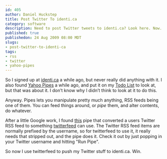 ```yaml
--- 
id: 405
author: Daniel Huckstep
title: Post Twitter To identi.ca
category: software
description: Need to post Twitter tweets to identi.ca? Look here. Now.
published: true
publishedon: 24 Aug 2009 08:00 MDT
slugs: 
- post-twitter-to-identi-ca
tags: 
- rss
- twitter
- yahoo-pipes
---
```

So I signed up at [identi.ca](http://identi.ca/) a while ago, but never
really did anything with it. I also found [Yahoo
Pipes](http://pipes.yahoo.com/) a while ago, and put it on my [Todo
List](http://getontracks.org/) to look at, but that was about it. I
don’t know why I didn’t think to look at it to do this.

Anyway. Pipes lets you manipulate pretty much anything, RSS feeds being
one of them. You can feed things around, or *pipe* them, and alter
contents, do whatever.

After a little Google work, I found
[this](http://pipes.yahoo.com/pipes/pipe.info?_id=shXLBQcr3hGE3N6kBBNMsA)
pipe that converted a users Twitter RSS feed to something
[twitterfeed](http://twitterfeed.com/) can use. The Twitter RSS feed
items are normally prefixed by the username, so for twitterfeed to use
it, it really needs that stripped out, and the pipe does it. Check it
out by just popping in your Twitter username and hitting "Run Pipe".

So now I use twitterfeed to push my Twitter stuff to identi.ca. Win.